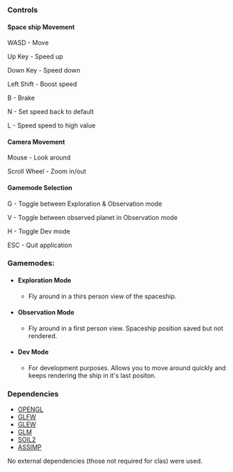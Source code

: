 ### Controls
#### Space ship Movement
WASD - Move

Up Key - Speed up

Down Key - Speed down

Left Shift - Boost speed

B - Brake

N - Set speed back to default

L - Speed speed to high value
#### Camera Movement
Mouse - Look around

Scroll Wheel - Zoom in/out
#### Gamemode Selection
G - Toggle between Exploration & Observation mode

V - Toggle between observed planet in Observation mode

H - Toggle Dev mode

ESC - Quit application

### Gamemodes:
- #### Exploration Mode
    - Fly around in a thirs person view of the spaceship.
- #### Observation Mode
    - Fly around in a first person view. Spaceship position saved but not rendered.
- #### Dev Mode
    - For development purposes. Allows you to move around quickly and keeps rendering the ship in it's last positon. 

### Dependencies
- [OPENGL](https://www.opengl.org/)
- [GLFW](https://www.glfw.org/)
- [GLEW](http://glew.sourceforge.net/)
- [GLM](https://glm.g-truc.net/0.9.9/index.html)
- [SOIL2](https://github.com/SpartanJ/SOIL2)
- [ASSIMP](https://www.assimp.org/)

No external dependencies (those not required for clas) were used.